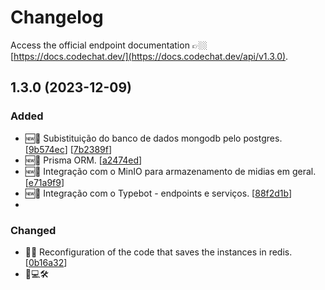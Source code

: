 # Changelog

Access the official endpoint documentation 👉🏼 [https://docs.codechat.dev/](https://docs.codechat.dev/api/v1.3.0).

<a name="1.3.0"></a>


## 1.3.0 (2023-12-09)

### Added

- 🆕💾 Subistituição do banco de dados mongodb pelo postgres. [[9b574ec](https://github.com/code-chat-br/whatsapp-api/commit/9b574ec)] [[7b2389f](https://github.com/code-chat-br/whatsapp-api/commit/7b2389f)]
- 🆕🔷 Prisma ORM. [[a2474ed](https://github.com/code-chat-br/whatsapp-api/commit/a2474ed)]
- 🆕🔗 Integração com o MinIO para armazenamento de midias em geral. [[e71a9f9](https://github.com/code-chat-br/whatsapp-api/commit/e71a9f9)]
- 🆕🔗 Integração com o Typebot - endpoints e serviços. [[88f2d1b](https://github.com/code-chat-br/whatsapp-api/commit/88f2d1b)]
- 

### Changed

- 🐛💥 Reconfiguration of the code that saves the instances in redis. [[0b16a32](https://github.com/code-chat-br/whatsapp-api/commit/0b16a32)]
- 🔄💻🛠️ 